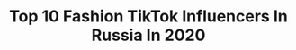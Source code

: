 ---
title: Top 10 Fashion TikTok Influencers In Russia In 2020
description: >-
  Find top fashion TikTok influencers in Russia in 2020. Most popular hashtags: #dance #instagram #dress #skincare.
platform: TikTok
profiles:
  - username: "karinanigay"
    fullname: >-
      Karina Nigay
    location: "Russia"
    followers: 380532
    engagement: 1114
    commentsToLikes: 0.006347
    id: ck920y4vkg64h0j78eqy9grwq
    verified: true
    hashtags: "#ilikebags, #choosechallenge, #boredinthehouse, #losingmymiind"
  - username: "fashion.world"
    fullname: >-
      Fashion
    location: "Russia"
    followers: 63675
    engagement: 796
    commentsToLikes: 0.007096
    id: ck81t1eahup4e0j781b67x2yq
    verified: false
    hashtags: "#dancer, #dancelife, #hiphop, #moda"
  - username: "instructor_top1"
    fullname: >-
      Дмитрий Инструктор
    location: "Russia"
    followers: 146067
    engagement: 124
    commentsToLikes: 0.034347
    id: ck9gmgdn4sac90j78jtmbc391
    verified: false
    hashtags: "#fashionista, #dans, #dubai, #metropol"
  - username: "helen_yushkova"
    fullname: >-
      helen_yushkova
    location: "Russia"
    followers: 8928
    engagement: 676
    commentsToLikes: 0.040248
    id: cka6a5nurv4w30i78p5cblax4
    verified: false
    hashtags: "#dance, #linkedin, #owls, #italia"
  - username: "malyarovaolga"
    fullname: >-
      MalyarovaOlga 
    location: "Russia"
    followers: 305054
    engagement: 1679
    commentsToLikes: 0.007135
    id: ck9n9d8ac9fjy0j781s8zixfr
    verified: false
    hashtags: "#hautecouture, #dress, #gameofthrones, #fashionweek"
  - username: "maro_mang"
    fullname: >-
      Marianna Paraskevova
    location: "Russia"
    followers: 72147
    engagement: 784
    commentsToLikes: 0.020087
    id: ck81qv7vfk55h0j78115yqa3s
    verified: false
    hashtags: "#boredathome, #freshmydance, #jimin, #filter"
  - username: "gener.action"
    fullname: >-
      gener.action
    location: "Russia"
    followers: 206993
    engagement: 1274
    commentsToLikes: 0.006846
    id: ck83yw5ddw9uf0j78s78gf57o
    verified: false
    hashtags: "#littlebig, #russianmusic, #finecolour, #iloveart"
  - username: "tambovadana"
    fullname: >-
      tambovad
    location: "Russia"
    followers: 41029
    engagement: 1222
    commentsToLikes: 0.007798
    id: ck9fmu0b1vc2m0j78rk0cpxku
    verified: false
    hashtags: "#quarantine, #skincare, #stayhome, #unpacking"
  - username: "julialobasheva"
    fullname: >-
      Julia Lobasheva
    location: "Russia"
    followers: 16891
    engagement: 949
    commentsToLikes: 0.022893
    id: ck900yrugb2kn0j780lr7uxxg
    verified: false
    hashtags: "#tulip, #beautyroutine, #photohack, #tiktokdance"
  - username: "iamkaaaaaaaaaaat"
    fullname: >-
      Kate
    location: "Russia"
    followers: 15172
    engagement: 632
    commentsToLikes: 0.021914
    id: ck900ypkib25c0j78t5epdc85
    verified: false
    hashtags: "#lookbook, #trends, #igstories, #igfilters"
---